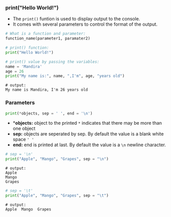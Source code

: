 ### **print("Hello World!")**

- The `print()` funtion is used to display output to the console.
- It comes with several parameters to control the format of the output.

```python
# What is a function and parameter:
function_name(parameter1, paramater2)
```

```python
# print() function:
print("Hello World!")

# print() value by passing the variables:
name = 'Mandira'
age = 26
print("My name is:", name, ",I'm", age, "years old")
```
```
# output:
My name is Mandira, I'm 26 years old        
```

### Parameters
```python
print(*objects, sep = ' ', end = '\n')
```
- ***objects:** object to the printed `*` indicates that there may be more than one object
- **sep:** objects are seperated by sep. By default the value is a blank white space `' '`
- **end:** end is printed at last. By default the value is a `\n` newline character.

```python
# sep = '\n'
print("Apple", "Mango", "Grapes", sep = "\n")
```
```output
# output:
Apple
Mango
Grapes
```

```python
# sep = '\t'
print("Apple", "Mango", "Grapes", sep = "\t")
```
```output
# output:
Apple  Mango  Grapes
```
